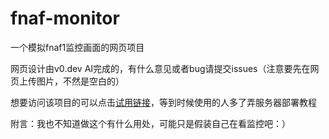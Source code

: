 # fnaf-monitor
一个模拟fnaf1监控画面的网页项目

网页设计由v0.dev AI完成的，有什么意见或者bug请提交issues（注意要先在网页上传图片，不然是空白的）

想要访问该项目的可以点击[试用链接](https://lepqneebc9bfvn3o8p9elwv5vfdpjecm.vercel.app/)，等到时候使用的人多了弄服务器部署教程

附言：我也不知道做这个有什么用处，可能只是假装自己在看监控吧：）
